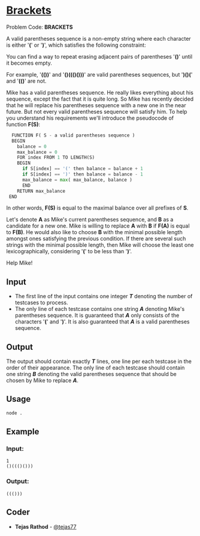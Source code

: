 
# [Brackets](https://www.codechef.com/problems/BRACKETS)
Problem Code: **BRACKETS**

A valid parentheses sequence is a non-empty string where each character is either '**(**' or '**)**', which satisfies the following constraint:

You can find a way to repeat erasing adjacent pairs of parentheses '**()**' until it becomes empty.

For example, '**(())**' and '**()((()()))**' are valid parentheses sequences, but '**)()(**' and '**(()**' are not.

Mike has a valid parentheses sequence. He really likes everything about his sequence, except the fact that it is quite long. So Mike has recently decided that he will replace his parentheses sequence with a new one in the near future. But not every valid parentheses sequence will satisfy him. To help you understand his requirements we'll introduce the pseudocode of function **F(S)**:

```python
  FUNCTION F( S - a valid parentheses sequence )
  BEGIN
    balance = 0
    max_balance = 0
    FOR index FROM 1 TO LENGTH(S)
    BEGIN
      if S[index] == '(' then balance = balance + 1
      if S[index] == ')' then balance = balance - 1
      max_balance = max( max_balance, balance )
      END
    RETURN max_balance
 END
```

In other words, **F(S)** is equal to the maximal balance over all prefixes of **S**.

Let's denote **A** as Mike's current parentheses sequence, and **B** as a candidate for a new one. Mike is willing to replace **A** with **B** if **F(A)** is equal to **F(B)**. He would also like to choose **B** with the minimal possible length amongst ones satisfying the previous condition. If there are several such strings with the minimal possible length, then Mike will choose the least one lexicographically, considering '**(**' to be less than '**)**'.

Help Mike!
## Input

- The first line of the input contains one integer **_T_** denoting the number of testcases to process.
- The only line of each testcase contains one string **_A_** denoting Mike's parentheses sequence. It is guaranteed that **_A_** only consists of the characters '**(**' and '**)**'. It is also guaranteed that **_A_** is a valid parentheses sequence.

## Output

The output should contain exactly **_T_** lines, one line per each testcase in the order of their appearance. The only line of each testcase should contain one string **_B_** denoting the valid parentheses sequence that should be chosen by Mike to replace **_A_**.

## Usage
```sh
node .
```
## Example
### Input:
```
1
()((()()))
```
### Output:
```
((()))
```
## Coder

* **Tejas Rathod** - [@tejas77](https://github.com/tejas77)
